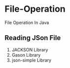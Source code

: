 # File-Operation
File Operation In Java

Reading JSon File
-------------------------------------
1) JACKSON Library
2) Gason Library
3) json-simple Library
